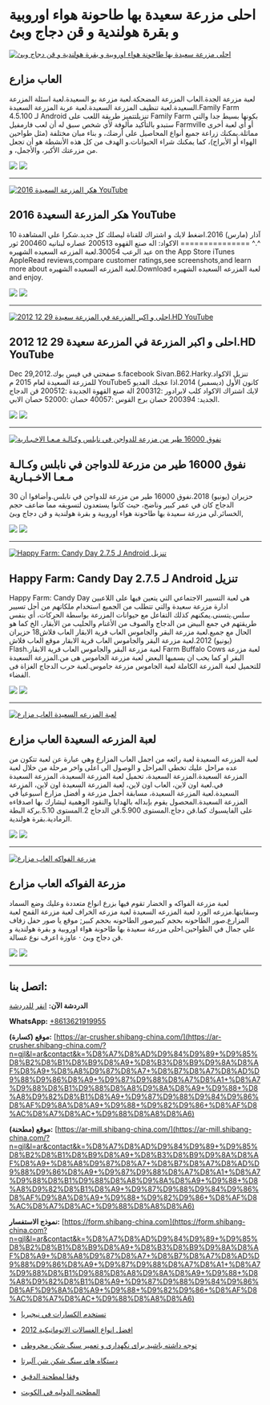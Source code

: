 # احلى مزرعة سعيدة بها طاحونة هواء اوروبية و بقرة هولندية و قن دجاج وبئ

<a href="https://swt.shibang-china.com/?n=gjl&l=ar&img&k=%D8%A7%D8%AD%D9%84%D9%89+%D9%85%D8%B2%D8%B1%D8%B9%D8%A9+%D8%B3%D8%B9%D9%8A%D8%AF%D8%A9+%D8%A8%D9%87%D8%A7+%D8%B7%D8%A7%D8%AD%D9%88%D9%86%D8%A9+%D9%87%D9%88%D8%A7%D8%A1+%D8%A7%D9%88%D8%B1%D9%88%D8%A8%D9%8A%D8%A9+%D9%88+%D8%A8%D9%82%D8%B1%D8%A9+%D9%87%D9%88%D9%84%D9%86%D8%AF%D9%8A%D8%A9+%D9%88+%D9%82%D9%86+%D8%AF%D8%AC%D8%A7%D8%AC+%D9%88%D8%A8%D8%A6" target="_blank">![احلى مزرعة سعيدة بها طاحونة هواء اوروبية و بقرة هولندية و قن دجاج وبئ](http://static.shibang-china.com/all-800x300/1073.jpg)</a>

## العاب مزارع
لعبة مزرعة الجدة.العاب المزرعة المضحكة.لعبة مزرعة بو السعيدة.لعبة اسئلة المزرعة السعيدة.لعبة تنظيف المزرعة السعيدة.لعبة عربة المزرعة السعيدة.Family Farm 4.5.100 لـ Android تنزيلتتميز طريقة اللعب على Family Farm بكونها بسيط جدا والتي ستبدو بالتأكيد مألوفة لأي شخص سبق له أن لعب فارمفيل Farmville أو أي لعبة أخرى مماثلة.يمكنك زراعة جميع أنواع المحاصيل على أرضك، و بناء مبان مختلفة (مثل طواحين الهواء أو الأبراج)، كما يمكنك شراء الحيوانات.و الهدف من كل هذه الأنشطة هو أن تجعل من مزرعتك الأكبر، والأجمل، و.


<a href="https://whatsapp.shibangsoft.com/WhatsApp.php" target="_blank" title="WhatsApp">![](http://static.shibang-china.com/icon/whatsapp.png)</a> <a href="https://swt.shibang-china.com/?n=gjl&l=ar&icon&k=%D8%A7%D8%AD%D9%84%D9%89+%D9%85%D8%B2%D8%B1%D8%B9%D8%A9+%D8%B3%D8%B9%D9%8A%D8%AF%D8%A9+%D8%A8%D9%87%D8%A7+%D8%B7%D8%A7%D8%AD%D9%88%D9%86%D8%A9+%D9%87%D9%88%D8%A7%D8%A1+%D8%A7%D9%88%D8%B1%D9%88%D8%A8%D9%8A%D8%A9+%D9%88+%D8%A8%D9%82%D8%B1%D8%A9+%D9%87%D9%88%D9%84%D9%86%D8%AF%D9%8A%D8%A9+%D9%88+%D9%82%D9%86+%D8%AF%D8%AC%D8%A7%D8%AC+%D9%88%D8%A8%D8%A6" target="_blank">![](http://static.shibang-china.com/icon/chat-ar.png)</a>

---

<a href="https://swt.shibang-china.com/?n=gjl&l=ar&img&k=%D8%A7%D8%AD%D9%84%D9%89+%D9%85%D8%B2%D8%B1%D8%B9%D8%A9+%D8%B3%D8%B9%D9%8A%D8%AF%D8%A9+%D8%A8%D9%87%D8%A7+%D8%B7%D8%A7%D8%AD%D9%88%D9%86%D8%A9+%D9%87%D9%88%D8%A7%D8%A1+%D8%A7%D9%88%D8%B1%D9%88%D8%A8%D9%8A%D8%A9+%D9%88+%D8%A8%D9%82%D8%B1%D8%A9+%D9%87%D9%88%D9%84%D9%86%D8%AF%D9%8A%D8%A9+%D9%88+%D9%82%D9%86+%D8%AF%D8%AC%D8%A7%D8%AC+%D9%88%D8%A8%D8%A6" target="_blank">![هكر المزرعة السعيدة 2016 YouTube](http://static.shibang-china.com/all-800x300/757.jpg)</a>

## هكر المزرعة السعيدة 2016 YouTube
10 آذار (مارس) 2016.اضغط لايك و اشتراك للقناة ليصلك كل جديد.شكرا علي المشاهدة ^.^ =============== الاكواد: اله صنع القهوه 200513 عصاره لبنانيه 200460 ثور عيد الرعب 30054.لعبة المزرعه السعيده الشهيره on the App Store iTunes AppleRead reviews,compare customer ratings,see screenshots,and learn more about لعبة المزرعه السعيده الشهيره.Download لعبة المزرعه السعيده الشهيره and enjoy.


<a href="https://whatsapp.shibangsoft.com/WhatsApp.php" target="_blank" title="WhatsApp">![](http://static.shibang-china.com/icon/whatsapp.png)</a> <a href="https://swt.shibang-china.com/?n=gjl&l=ar&icon&k=%D8%A7%D8%AD%D9%84%D9%89+%D9%85%D8%B2%D8%B1%D8%B9%D8%A9+%D8%B3%D8%B9%D9%8A%D8%AF%D8%A9+%D8%A8%D9%87%D8%A7+%D8%B7%D8%A7%D8%AD%D9%88%D9%86%D8%A9+%D9%87%D9%88%D8%A7%D8%A1+%D8%A7%D9%88%D8%B1%D9%88%D8%A8%D9%8A%D8%A9+%D9%88+%D8%A8%D9%82%D8%B1%D8%A9+%D9%87%D9%88%D9%84%D9%86%D8%AF%D9%8A%D8%A9+%D9%88+%D9%82%D9%86+%D8%AF%D8%AC%D8%A7%D8%AC+%D9%88%D8%A8%D8%A6" target="_blank">![](http://static.shibang-china.com/icon/chat-ar.png)</a>

---

<a href="https://swt.shibang-china.com/?n=gjl&l=ar&img&k=%D8%A7%D8%AD%D9%84%D9%89+%D9%85%D8%B2%D8%B1%D8%B9%D8%A9+%D8%B3%D8%B9%D9%8A%D8%AF%D8%A9+%D8%A8%D9%87%D8%A7+%D8%B7%D8%A7%D8%AD%D9%88%D9%86%D8%A9+%D9%87%D9%88%D8%A7%D8%A1+%D8%A7%D9%88%D8%B1%D9%88%D8%A8%D9%8A%D8%A9+%D9%88+%D8%A8%D9%82%D8%B1%D8%A9+%D9%87%D9%88%D9%84%D9%86%D8%AF%D9%8A%D8%A9+%D9%88+%D9%82%D9%86+%D8%AF%D8%AC%D8%A7%D8%AC+%D9%88%D8%A8%D8%A6" target="_blank">![احلى و اكبر المزرعة في المزرعة سعيدة 29 12 2012.HD YouTube](http://static.shibang-china.com/all-800x300/648.jpg)</a>

## احلى و اكبر المزرعة في المزرعة سعيدة 29 12 2012.HD YouTube
Dec 29,2012.صفحتي في فيس بوك s.facebook Sivan.B62.Harky.تنزيل الاكواد للمزرعة السعيدة لعام 2015 م YouTube5 كانون الأول (ديسمبر) 2014.اذا عجبك الفديو لايك اشتراك الاكواد كلب لابرادور :200312 الة صنع القهوة الجديدة :200512 قن الدجاج الجديد: 200394 حصان برج القوس :40057 حصان :52000 حصان الابي.


<a href="https://whatsapp.shibangsoft.com/WhatsApp.php" target="_blank" title="WhatsApp">![](http://static.shibang-china.com/icon/whatsapp.png)</a> <a href="https://swt.shibang-china.com/?n=gjl&l=ar&icon&k=%D8%A7%D8%AD%D9%84%D9%89+%D9%85%D8%B2%D8%B1%D8%B9%D8%A9+%D8%B3%D8%B9%D9%8A%D8%AF%D8%A9+%D8%A8%D9%87%D8%A7+%D8%B7%D8%A7%D8%AD%D9%88%D9%86%D8%A9+%D9%87%D9%88%D8%A7%D8%A1+%D8%A7%D9%88%D8%B1%D9%88%D8%A8%D9%8A%D8%A9+%D9%88+%D8%A8%D9%82%D8%B1%D8%A9+%D9%87%D9%88%D9%84%D9%86%D8%AF%D9%8A%D8%A9+%D9%88+%D9%82%D9%86+%D8%AF%D8%AC%D8%A7%D8%AC+%D9%88%D8%A8%D8%A6" target="_blank">![](http://static.shibang-china.com/icon/chat-ar.png)</a>

---

<a href="https://swt.shibang-china.com/?n=gjl&l=ar&img&k=%D8%A7%D8%AD%D9%84%D9%89+%D9%85%D8%B2%D8%B1%D8%B9%D8%A9+%D8%B3%D8%B9%D9%8A%D8%AF%D8%A9+%D8%A8%D9%87%D8%A7+%D8%B7%D8%A7%D8%AD%D9%88%D9%86%D8%A9+%D9%87%D9%88%D8%A7%D8%A1+%D8%A7%D9%88%D8%B1%D9%88%D8%A8%D9%8A%D8%A9+%D9%88+%D8%A8%D9%82%D8%B1%D8%A9+%D9%87%D9%88%D9%84%D9%86%D8%AF%D9%8A%D8%A9+%D9%88+%D9%82%D9%86+%D8%AF%D8%AC%D8%A7%D8%AC+%D9%88%D8%A8%D8%A6" target="_blank">![نفوق 16000 طير من مزرعة للدواجن في نابلس وكـالـة مـعـا الاخـبـارية](http://static.shibang-china.com/all-800x300/195.jpg)</a>

## نفوق 16000 طير من مزرعة للدواجن في نابلس وكـالـة مـعـا الاخـبـارية
30 حزيران (يونيو) 2018.نفوق 16000 طير من مزرعة للدواجن في نابلس.وأضافوا أن الدجاج كان في عمر كبير وناضج، حيث كانوا يستعدون لتسويقه مما ضاعف حجم الخسائر.لى مزرعة سعيدة بها طاحونة هواء اوروبية و بقرة هولندية و قن دجاج وبئ,


<a href="https://whatsapp.shibangsoft.com/WhatsApp.php" target="_blank" title="WhatsApp">![](http://static.shibang-china.com/icon/whatsapp.png)</a> <a href="https://swt.shibang-china.com/?n=gjl&l=ar&icon&k=%D8%A7%D8%AD%D9%84%D9%89+%D9%85%D8%B2%D8%B1%D8%B9%D8%A9+%D8%B3%D8%B9%D9%8A%D8%AF%D8%A9+%D8%A8%D9%87%D8%A7+%D8%B7%D8%A7%D8%AD%D9%88%D9%86%D8%A9+%D9%87%D9%88%D8%A7%D8%A1+%D8%A7%D9%88%D8%B1%D9%88%D8%A8%D9%8A%D8%A9+%D9%88+%D8%A8%D9%82%D8%B1%D8%A9+%D9%87%D9%88%D9%84%D9%86%D8%AF%D9%8A%D8%A9+%D9%88+%D9%82%D9%86+%D8%AF%D8%AC%D8%A7%D8%AC+%D9%88%D8%A8%D8%A6" target="_blank">![](http://static.shibang-china.com/icon/chat-ar.png)</a>

---

<a href="https://swt.shibang-china.com/?n=gjl&l=ar&img&k=%D8%A7%D8%AD%D9%84%D9%89+%D9%85%D8%B2%D8%B1%D8%B9%D8%A9+%D8%B3%D8%B9%D9%8A%D8%AF%D8%A9+%D8%A8%D9%87%D8%A7+%D8%B7%D8%A7%D8%AD%D9%88%D9%86%D8%A9+%D9%87%D9%88%D8%A7%D8%A1+%D8%A7%D9%88%D8%B1%D9%88%D8%A8%D9%8A%D8%A9+%D9%88+%D8%A8%D9%82%D8%B1%D8%A9+%D9%87%D9%88%D9%84%D9%86%D8%AF%D9%8A%D8%A9+%D9%88+%D9%82%D9%86+%D8%AF%D8%AC%D8%A7%D8%AC+%D9%88%D8%A8%D8%A6" target="_blank">![Happy Farm: Candy Day 2.7.5 لـ Android تنزيل](http://static.shibang-china.com/all-800x300/185.jpg)</a>

## Happy Farm: Candy Day 2.7.5 لـ Android تنزيل
Happy Farm: Candy Day هي لعبة التسيير الاجتماعي التي يتعين فيها على اللاعبين ادارة مزرعة سعيدة والتي تتطلب من الجميع استخدام ملكاتهم من أجل تسيير سلس.يتسنى.يمكنهم كذلك التفاعل مع حيوانات المزرعة بواسطة الحركات، أي بنفس طريقتهم في جمع البيض من الدجاج والصوف من الأغنام والحليب من الأبقار، الخ كما هو الحال مع جميع.لعبة مزرعة البقر والجاموس العاب قرية الابقار العاب فلاش18 حزيران (يونيو) 2012.لعبة مزرعة البقر والجاموس العاب قرية الابقار موقع العاب فلاش Flash.لعبة مزرعة البقر والجاموس العاب قرية الابقار Farm Buffalo Cows لعبة مزرعة البقر او كما يحب ان يسميها البعض لعبة مزرعة الجاموس هى من.المزرعة السعيدة للتحميل لعبة المزرعة الكاملة لعبة الجاموس مزرعة جاموس.لعبة حرب الدجاج الغزاة فى الفضاء.


<a href="https://whatsapp.shibangsoft.com/WhatsApp.php" target="_blank" title="WhatsApp">![](http://static.shibang-china.com/icon/whatsapp.png)</a> <a href="https://swt.shibang-china.com/?n=gjl&l=ar&icon&k=%D8%A7%D8%AD%D9%84%D9%89+%D9%85%D8%B2%D8%B1%D8%B9%D8%A9+%D8%B3%D8%B9%D9%8A%D8%AF%D8%A9+%D8%A8%D9%87%D8%A7+%D8%B7%D8%A7%D8%AD%D9%88%D9%86%D8%A9+%D9%87%D9%88%D8%A7%D8%A1+%D8%A7%D9%88%D8%B1%D9%88%D8%A8%D9%8A%D8%A9+%D9%88+%D8%A8%D9%82%D8%B1%D8%A9+%D9%87%D9%88%D9%84%D9%86%D8%AF%D9%8A%D8%A9+%D9%88+%D9%82%D9%86+%D8%AF%D8%AC%D8%A7%D8%AC+%D9%88%D8%A8%D8%A6" target="_blank">![](http://static.shibang-china.com/icon/chat-ar.png)</a>

---

<a href="https://swt.shibang-china.com/?n=gjl&l=ar&img&k=%D8%A7%D8%AD%D9%84%D9%89+%D9%85%D8%B2%D8%B1%D8%B9%D8%A9+%D8%B3%D8%B9%D9%8A%D8%AF%D8%A9+%D8%A8%D9%87%D8%A7+%D8%B7%D8%A7%D8%AD%D9%88%D9%86%D8%A9+%D9%87%D9%88%D8%A7%D8%A1+%D8%A7%D9%88%D8%B1%D9%88%D8%A8%D9%8A%D8%A9+%D9%88+%D8%A8%D9%82%D8%B1%D8%A9+%D9%87%D9%88%D9%84%D9%86%D8%AF%D9%8A%D8%A9+%D9%88+%D9%82%D9%86+%D8%AF%D8%AC%D8%A7%D8%AC+%D9%88%D8%A8%D8%A6" target="_blank">![لعبة المزرعه السعيدة العاب مزارع](http://static.shibang-china.com/all-800x300/1031.jpg)</a>

## لعبة المزرعه السعيدة العاب مزارع
لعبة المزرعه السعيدة لعبة رائعه من اجمل العاب المزارع وهي عبارة عن لعبة تتكون من عده مراحل عليك تخطي المراحل و الوصول الى اعلى واخر مرحلة من خلال لعبة المزرعة السعيدة.المزرعة السعيدة، تحميل لعبة المزرعة السعيدة، المزرعة السعيدة في.لعبة اون لاين، العاب اون لاين، لعبة المزرعة السعيدة اون لاين، المزرعة السعيدة.لعبة المزرعة السعيدة، مسابقة أجمل مزرعة و أفضل مزارع أسبوعياً في المزرعة السعيدة.المحصول يقوم بإبداله بالهدايا والنقود الوهمية ليشارك بها اصدقاءه على الفايسبوك كما.قن دجاج.المستوى 5.900.قن الدجاج 2.المستوى 5.10.بركة البطة الرمادية.بقرة هولندية.


<a href="https://whatsapp.shibangsoft.com/WhatsApp.php" target="_blank" title="WhatsApp">![](http://static.shibang-china.com/icon/whatsapp.png)</a> <a href="https://swt.shibang-china.com/?n=gjl&l=ar&icon&k=%D8%A7%D8%AD%D9%84%D9%89+%D9%85%D8%B2%D8%B1%D8%B9%D8%A9+%D8%B3%D8%B9%D9%8A%D8%AF%D8%A9+%D8%A8%D9%87%D8%A7+%D8%B7%D8%A7%D8%AD%D9%88%D9%86%D8%A9+%D9%87%D9%88%D8%A7%D8%A1+%D8%A7%D9%88%D8%B1%D9%88%D8%A8%D9%8A%D8%A9+%D9%88+%D8%A8%D9%82%D8%B1%D8%A9+%D9%87%D9%88%D9%84%D9%86%D8%AF%D9%8A%D8%A9+%D9%88+%D9%82%D9%86+%D8%AF%D8%AC%D8%A7%D8%AC+%D9%88%D8%A8%D8%A6" target="_blank">![](http://static.shibang-china.com/icon/chat-ar.png)</a>

---

<a href="https://swt.shibang-china.com/?n=gjl&l=ar&img&k=%D8%A7%D8%AD%D9%84%D9%89+%D9%85%D8%B2%D8%B1%D8%B9%D8%A9+%D8%B3%D8%B9%D9%8A%D8%AF%D8%A9+%D8%A8%D9%87%D8%A7+%D8%B7%D8%A7%D8%AD%D9%88%D9%86%D8%A9+%D9%87%D9%88%D8%A7%D8%A1+%D8%A7%D9%88%D8%B1%D9%88%D8%A8%D9%8A%D8%A9+%D9%88+%D8%A8%D9%82%D8%B1%D8%A9+%D9%87%D9%88%D9%84%D9%86%D8%AF%D9%8A%D8%A9+%D9%88+%D9%82%D9%86+%D8%AF%D8%AC%D8%A7%D8%AC+%D9%88%D8%A8%D8%A6" target="_blank">![مزرعة الفواكه العاب مزارع](http://static.shibang-china.com/all-800x300/1521.jpg)</a>

## مزرعة الفواكه العاب مزارع
لعبة مزرعة الفواكه و الخضار تقوم فيها بزرع انواع متعددة وعليك وضع السماد وسقايتها.مزرعه الورد لعبة المزرعه السعيدة لعبة مزرعه الخراف لعبة مزرعة القمح لعبة المزارع.صور الطاحونه بحجم كبيرصور الطاحونه بحجم كبير; موقع يا صور حفل زفاف علي جمال في الطواحين.احلى مزرعة سعيدة بها طاحونة هواء اوروبية و بقرة هولندية و قن دجاج وبئ &middot; عاوزة اعرف نوع غسالة.


<a href="https://whatsapp.shibangsoft.com/WhatsApp.php" target="_blank" title="WhatsApp">![](http://static.shibang-china.com/icon/whatsapp.png)</a> <a href="https://swt.shibang-china.com/?n=gjl&l=ar&icon&k=%D8%A7%D8%AD%D9%84%D9%89+%D9%85%D8%B2%D8%B1%D8%B9%D8%A9+%D8%B3%D8%B9%D9%8A%D8%AF%D8%A9+%D8%A8%D9%87%D8%A7+%D8%B7%D8%A7%D8%AD%D9%88%D9%86%D8%A9+%D9%87%D9%88%D8%A7%D8%A1+%D8%A7%D9%88%D8%B1%D9%88%D8%A8%D9%8A%D8%A9+%D9%88+%D8%A8%D9%82%D8%B1%D8%A9+%D9%87%D9%88%D9%84%D9%86%D8%AF%D9%8A%D8%A9+%D9%88+%D9%82%D9%86+%D8%AF%D8%AC%D8%A7%D8%AC+%D9%88%D8%A8%D8%A6" target="_blank">![](http://static.shibang-china.com/icon/chat-ar.png)</a>

---
## اتصل بنا:

**الدردشة الآن:** [انقر للدردشة](https://swt.shibang-china.com?n=gjl&l=ar&contact&k=%D8%A7%D8%AD%D9%84%D9%89+%D9%85%D8%B2%D8%B1%D8%B9%D8%A9+%D8%B3%D8%B9%D9%8A%D8%AF%D8%A9+%D8%A8%D9%87%D8%A7+%D8%B7%D8%A7%D8%AD%D9%88%D9%86%D8%A9+%D9%87%D9%88%D8%A7%D8%A1+%D8%A7%D9%88%D8%B1%D9%88%D8%A8%D9%8A%D8%A9+%D9%88+%D8%A8%D9%82%D8%B1%D8%A9+%D9%87%D9%88%D9%84%D9%86%D8%AF%D9%8A%D8%A9+%D9%88+%D9%82%D9%86+%D8%AF%D8%AC%D8%A7%D8%AC+%D9%88%D8%A8%D8%A6)

**WhatsApp:**  [+8613621919955](https://whatsapp.shibangsoft.com/WhatsApp.php)

**موقع (كسارة):** [https://ar-crusher.shibang-china.com/](https://ar-crusher.shibang-china.com/?n=gjl&l=ar&contact&k=%D8%A7%D8%AD%D9%84%D9%89+%D9%85%D8%B2%D8%B1%D8%B9%D8%A9+%D8%B3%D8%B9%D9%8A%D8%AF%D8%A9+%D8%A8%D9%87%D8%A7+%D8%B7%D8%A7%D8%AD%D9%88%D9%86%D8%A9+%D9%87%D9%88%D8%A7%D8%A1+%D8%A7%D9%88%D8%B1%D9%88%D8%A8%D9%8A%D8%A9+%D9%88+%D8%A8%D9%82%D8%B1%D8%A9+%D9%87%D9%88%D9%84%D9%86%D8%AF%D9%8A%D8%A9+%D9%88+%D9%82%D9%86+%D8%AF%D8%AC%D8%A7%D8%AC+%D9%88%D8%A8%D8%A6)

**موقع (مطحنة):** [https://ar-mill.shibang-china.com/](https://ar-mill.shibang-china.com/?n=gjl&l=ar&contact&k=%D8%A7%D8%AD%D9%84%D9%89+%D9%85%D8%B2%D8%B1%D8%B9%D8%A9+%D8%B3%D8%B9%D9%8A%D8%AF%D8%A9+%D8%A8%D9%87%D8%A7+%D8%B7%D8%A7%D8%AD%D9%88%D9%86%D8%A9+%D9%87%D9%88%D8%A7%D8%A1+%D8%A7%D9%88%D8%B1%D9%88%D8%A8%D9%8A%D8%A9+%D9%88+%D8%A8%D9%82%D8%B1%D8%A9+%D9%87%D9%88%D9%84%D9%86%D8%AF%D9%8A%D8%A9+%D9%88+%D9%82%D9%86+%D8%AF%D8%AC%D8%A7%D8%AC+%D9%88%D8%A8%D8%A6)

**نموذج الاستفسار:** [https://form.shibang-china.com](https://form.shibang-china.com?n=gjl&l=ar&contact&k=%D8%A7%D8%AD%D9%84%D9%89+%D9%85%D8%B2%D8%B1%D8%B9%D8%A9+%D8%B3%D8%B9%D9%8A%D8%AF%D8%A9+%D8%A8%D9%87%D8%A7+%D8%B7%D8%A7%D8%AD%D9%88%D9%86%D8%A9+%D9%87%D9%88%D8%A7%D8%A1+%D8%A7%D9%88%D8%B1%D9%88%D8%A8%D9%8A%D8%A9+%D9%88+%D8%A8%D9%82%D8%B1%D8%A9+%D9%87%D9%88%D9%84%D9%86%D8%AF%D9%8A%D8%A9+%D9%88+%D9%82%D9%86+%D8%AF%D8%AC%D8%A7%D8%AC+%D9%88%D8%A8%D8%A6)

* [تستخدم الكسارات في نيجيريا](../36/%D8%AA%D8%B3%D8%AA%D8%AE%D8%AF%D9%85%20%D8%A7%D9%84%D9%83%D8%B3%D8%A7%D8%B1%D8%A7%D8%AA%20%D9%81%D9%8A%20%D9%86%D9%8A%D8%AC%D9%8A%D8%B1%D9%8A%D8%A7.md)

* [افضل انواع الغسالات الاتوماتيكية 2012](../40/%D8%A7%D9%81%D8%B6%D9%84%20%D8%A7%D9%86%D9%88%D8%A7%D8%B9%20%D8%A7%D9%84%D8%BA%D8%B3%D8%A7%D9%84%D8%A7%D8%AA%20%D8%A7%D9%84%D8%A7%D8%AA%D9%88%D9%85%D8%A7%D8%AA%D9%8A%D9%83%D9%8A%D8%A9%202012.md)

* [توجه داشته باشید برای نگهداری و تعمیر سنگ شکن مخروطی](../37/%D8%AA%D9%88%D8%AC%D9%87%20%D8%AF%D8%A7%D8%B4%D8%AA%D9%87%20%D8%A8%D8%A7%D8%B4%DB%8C%D8%AF%20%D8%A8%D8%B1%D8%A7%DB%8C%20%D9%86%DA%AF%D9%87%D8%AF%D8%A7%D8%B1%DB%8C%20%D9%88%20%D8%AA%D8%B9%D9%85%DB%8C%D8%B1%20%D8%B3%D9%86%DA%AF%20%D8%B4%DA%A9%D9%86%20%D9%85%D8%AE%D8%B1%D9%88%D8%B7%DB%8C.md)

* [دستگاه های سنگ شکن شن آلبرتا](../39/%D8%AF%D8%B3%D8%AA%DA%AF%D8%A7%D9%87%20%D9%87%D8%A7%DB%8C%20%D8%B3%D9%86%DA%AF%20%D8%B4%DA%A9%D9%86%20%D8%B4%D9%86%20%D8%A2%D9%84%D8%A8%D8%B1%D8%AA%D8%A7.md)

* [وفقا لمطحنة الدقيق](../39/%D9%88%D9%81%D9%82%D8%A7%20%D9%84%D9%85%D8%B7%D8%AD%D9%86%D8%A9%20%D8%A7%D9%84%D8%AF%D9%82%D9%8A%D9%82.md)

* [المطحنه الدوليه في الكويت](../37/%D8%A7%D9%84%D9%85%D8%B7%D8%AD%D9%86%D9%87%20%D8%A7%D9%84%D8%AF%D9%88%D9%84%D9%8A%D9%87%20%D9%81%D9%8A%20%D8%A7%D9%84%D9%83%D9%88%D9%8A%D8%AA.md)